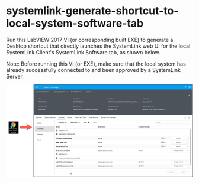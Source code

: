 # systemlink-generate-shortcut-to-local-system-software-tab
 
Run this LabVIEW 2017 VI (or corresponding built EXE) to generate a Desktop shortcut that directly launches the SystemLink web UI for the local SystemLink Client's SystemLink Software tab, as shown below.

Note: Before running this VI (or EXE), make sure that the local system has already successfully connected to and been approved by a SystemLink Server.

![alt text](images/example-systemlink-software-tab.png)
